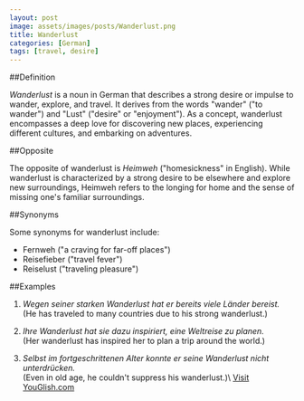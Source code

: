 ```yaml
---
layout: post
image: assets/images/posts/Wanderlust.png
title: Wanderlust
categories: [German]
tags: [travel, desire]
---
```


##Definition

*Wanderlust* is a noun in German that describes a strong desire or impulse to wander, explore, and travel. It derives from the words "wander" ("to wander") and "Lust" ("desire" or "enjoyment"). As a concept, wanderlust encompasses a deep love for discovering new places, experiencing different cultures, and embarking on adventures.

##Opposite

The opposite of wanderlust is *Heimweh* ("homesickness" in English). While wanderlust is characterized by a strong desire to be elsewhere and explore new surroundings, Heimweh refers to the longing for home and the sense of missing one's familiar surroundings.

##Synonyms

Some synonyms for wanderlust include:
- Fernweh ("a craving for far-off places")
- Reisefieber ("travel fever")
- Reiselust ("traveling pleasure")

##Examples

1. *Wegen seiner starken Wanderlust hat er bereits viele Länder bereist.*  
(He has traveled to many countries due to his strong wanderlust.)

2. *Ihre Wanderlust hat sie dazu inspiriert, eine Weltreise zu planen.*  
(Her wanderlust has inspired her to plan a trip around the world.)

3. *Selbst im fortgeschrittenen Alter konnte er seine Wanderlust nicht unterdrücken.*  
(Even in old age, he couldn't suppress his wanderlust.)\ <a id="yg-widget-0" class="youglish-widget" data-query="Wanderlust" data-lang="german" data-components="8412" data-auto-start="0" data-bkg-color="theme_light" data-title="How%20to%20pronounce%20Wanderlust%20in%20German"  rel="nofollow" href="https://youglish.com">Visit YouGlish.com</a><script async src="https://youglish.com/public/emb/widget.js" charset="utf-8"></script>